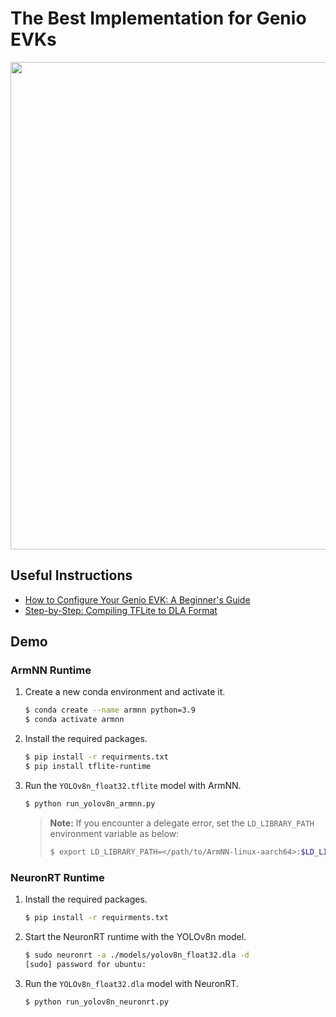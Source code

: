 # The Best Implementation for Genio EVKs

<div align="center">
<img src="https://github.com/R300-AI/ITRI-AI-Hub/blob/main/docs/assets/images/pages/genio_510_demonstration_workflow.png" width="780"/>
</div>

## Useful Instructions
* [How to Configure Your Genio EVK: A Beginner's Guide](https://r300-ai.github.io/ITRI-AI-Hub/docs/genio-evk.html)
* [Step-by-Step: Compiling TFLite to DLA Format](#)

## Demo
### ArmNN Runtime

1. Create a new conda environment and activate it.
    ```bash
    $ conda create --name armnn python=3.9
    $ conda activate armnn
    ```

2. Install the required packages.
    ```bash
    $ pip install -r requirments.txt
    $ pip install tflite-runtime
    ```

3. Run the `YOLOv8n_float32.tflite` model with ArmNN.
    ```bash
    $ python run_yolov8n_armnn.py
    ```
    > **Note:** If you encounter a delegate error, set the `LD_LIBRARY_PATH` environment variable as below:
    > ```bash
    > $ export LD_LIBRARY_PATH=</path/to/ArmNN-linux-aarch64>:$LD_LIBRARY_PATH
    > ```

### NeuronRT Runtime 

1. Install the required packages.
    ```bash
    $ pip install -r requirments.txt
    ```

2. Start the NeuronRT runtime with the YOLOv8n model.
    ```bash
    $ sudo neuronrt -a ./models/yolov8n_float32.dla -d
    [sudo] password for ubuntu:
    ```

3. Run the `YOLOv8n_float32.dla` model with NeuronRT.
    ```bash
    $ python run_yolov8n_neuronrt.py
    ```
